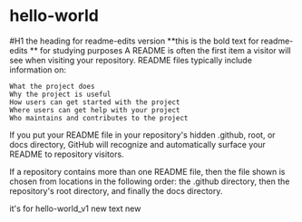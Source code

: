 # hello-world
#H1 the heading for readme-edits version
**this is the bold text for readme-edits **
for studying purposes
A README is often the first item a visitor will see when visiting your repository. README files typically include information on:

    What the project does
    Why the project is useful
    How users can get started with the project
    Where users can get help with your project
    Who maintains and contributes to the project

If you put your README file in your repository's hidden .github, root, or docs directory, GitHub will recognize and automatically surface your README to repository visitors.

If a repository contains more than one README file, then the file shown is chosen from locations in the following order: the .github directory, then the repository's root directory, and finally the docs directory.

it's for hello-world_v1
new text new
